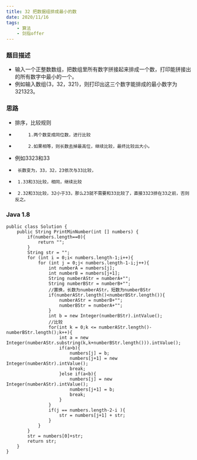 ```yaml
---
title: 32 把数据组排成最小的数
date: 2020/11/16
tags: 
    - 算法
    - 剑指offer
---
```


### 题目描述
- 输入一个正整数数组，把数组里所有数字拼接起来排成一个数，打印能拼接出的所有数字中最小的一个。
- 例如输入数组{3，32，321}，则打印出这三个数字能排成的最小数字为321323。
<!-- more -->

### 思路
- 排序，比较规则
-          1.两个数变成同位数，进行比较
-          2.如果相等，则长数去掉最高位，继续比较，最终比较出大小。
- 例如3323和33
-      长数变为，33，32，23依次与33比较，
-      1.33和33比较，相同，继续比较
-      2.32和33比较，32小于33，那么23就不需要和33比较了，直接3323排在33之前，否则反之。
### Java 1.8

```
public class Solution {
    public String PrintMinNumber(int [] numbers) {
        if(numbers.length==0){
            return "";
        }
        String str = "";
        for (int i = 0;i< numbers.length-1;i++){
            for (int j = 0;j< numbers.length-1-i;j++){
                int numberA = numbers[j];
                int numberB = numbers[j+1];
                String numberAStr = numberA+"";
                String numberBStr = numberB+"";
                //置换，长数为numberAStr，短数为numberBStr
                if(numberAStr.length()<numberBStr.length()){
                    numberAStr = numberB+"";
                    numberBStr = numberA+"";
                }
                int b = new Integer(numberBStr).intValue();
                //比较
                for(int k = 0;k <= numberAStr.length()-numberBStr.length();k++){
                    int a = new Integer(numberAStr.substring(k,k+numberBStr.length())).intValue();
                    if(a>b){
                        numbers[j] = b;
                        numbers[j+1] = new Integer(numberAStr).intValue();
                        break;
                    }else if(a<b){
                        numbers[j] = new Integer(numberAStr).intValue();
                        numbers[j+1] = b;
                        break;
                    }
                }
                if(j == numbers.length-2-i ){
                    str = numbers[j+1] + str;
                }
            }
        }
        str = numbers[0]+str;
        return str;
    }
}
```